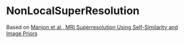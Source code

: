 # NonLocalSuperResolution

Based on [Manjon et al., MRI Superresolution Using Self-Similarity and Image Priors](https://www.hindawi.com/journals/ijbi/2010/425891/)
